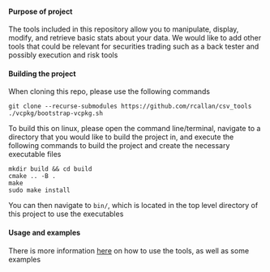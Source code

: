 
#### Purpose of project

The tools included in this repository allow you to manipulate, display, modify, and retrieve basic stats about your data. We 
would like to add other tools that could be relevant for securities trading such as a back tester and possibly execution 
and risk tools

#### Building the project

When cloning this repo, please use the following commands

```
git clone --recurse-submodules https://github.com/rcallan/csv_tools
./vcpkg/bootstrap-vcpkg.sh
```

To build this on linux, please open the command line/terminal, navigate to a directory that you would like to build the project in,
and execute the following commands to build the project and create the necessary executable files

```
mkdir build && cd build
cmake .. -B .
make
sudo make install
```

You can then navigate to `bin/`, which is located in the top level directory of this project to use the executables

#### Usage and examples

There is more information [here](usage.md) on how to use the tools, as well as some examples



